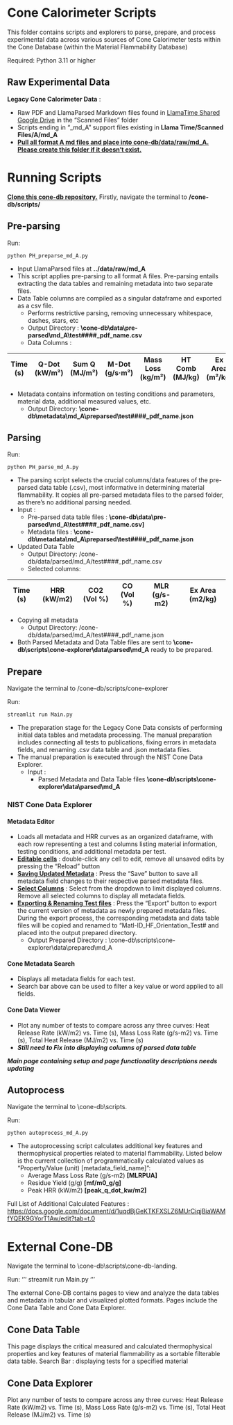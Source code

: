 # Cone Calorimeter Scripts

This folder contains scripts and explorers to parse, prepare, and process experimental data across various sources of Cone Calorimeter tests within the Cone Database (within the Material Flammability Database)

Required: Python 3.11 or higher


## Raw Experimental Data
**Legacy Cone Calorimeter Data** : 
- Raw PDF and LlamaParsed Markdown files found in [LlamaTime Shared Google Drive](https://drive.google.com/drive/u/0/folders/0AKNwSqPWrWJYUk9PVA) in the “Scanned Files” folder
- Scripts ending in “_md_A” support files existing in **Llama Time/Scanned Files/A/md_A**
- **<ins> Pull all format A md files and place into **cone-db/data/raw/md_A**. Please create this folder if it doesn’t exist. </ins>**



# Running Scripts
**<ins> Clone this cone-db repository.</ins>**
Firstly, navigate the terminal to **/cone-db/scripts/**


## Pre-parsing
Run:
```
python PH_preparse_md_A.py
```
- Input LlamaParsed files at **../data/raw/md_A**
- This script applies pre-parsing to all format A files. Pre-parsing entails extracting the data tables and remaining metadata into two separate files.
- Data Table columns are compiled as a singular dataframe and exported as a csv file.
    - Performs restrictive parsing, removing unnecessary whitespace, dashes, stars, etc  
    - Output Directory : **\cone-db\data\pre-parsed\md_A\test####_pdf_name.csv**
    - Data Columns :

| Time (s) | Q-Dot (kW/m²) | Sum Q (MJ/m²) | M-Dot (g/s·m²) | Mass Loss (kg/m²) | HT Comb (MJ/kg) | Ex Area (m²/kg) | CO₂ (kg/kg) | CO (kg/kg) | H₂O (kg/kg) | H'carbs (kg/kg) | HCl (kg/kg) |
|----------|----------------|----------------|----------------|-------------------|------------------|------------------|--------------|-------------|--------------|------------------|--------------|

- Metadata contains information on testing conditions and parameters, material data, additional measured values, etc.  
    - Output Directory: **\cone-db\metadata\md_A\preparsed\test####_pdf_name.json**

 

## Parsing

Run:
```
python PH_parse_md_A.py
```

- The parsing script selects the crucial columns/data features of the pre-parsed data table (.csv), most informative in determining material flammability. It copies all pre-parsed metadata files to the parsed folder, as there’s no additional parsing needed. 
- Input : 
    - Pre-parsed data table files : **\cone-db\data\pre-parsed\md_A\test####_pdf_name.csv]**
    - Metadata files : **\cone-db\metadata\md_A\preparsed\test####_pdf_name.json**
- Updated Data Table
    - Output Directory: /cone-db/data/parsed/md_A/test####_pdf_name.csv
    - Selected columns:

| Time (s) | HRR (kW/m2) | CO2 (Vol %) | CO (Vol %) | MLR (g/s-m2) | Ex Area (m2/kg) |
|-----------|------------|-------------|------------|--------------|-----------------|

- Copying all metadata 
    - Output Directory: /cone-db/data/parsed/md_A/test####_pdf_name.json
- Both Parsed Metadata and Data Table files are sent to **\cone-db\scripts\cone-explorer\data\parsed\md_A** ready to be prepared.


## Prepare

Navigate the terminal to /cone-db/scripts/cone-explorer

Run:
```
streamlit run Main.py
```

- The preparation stage for the Legacy Cone Data consists of performing initial data tables and metadata processing. The manual preparation includes connecting all tests to publications, fixing errors in metadata fields, and renaming .csv data table and .json metadata files. 
- The manual preparation is executed through the NIST Cone Data Explorer.
    - Input : 
        - Parsed Metadata and Data Table files **\cone-db\scripts\cone-explorer\data\parsed\md_A**

### NIST Cone Data Explorer

#### Metadata Editor
- Loads all metadata and HRR curves as an organized dataframe, with each row representing a test and columns listing material information, testing conditions, and additional metadata per test.
- **<ins>Editable cells</ins>** : double-click any cell to edit, remove all unsaved edits by pressing the “Reload” button
- **<ins>Saving Updated Metadata</ins>** : Press the “Save” button to save all metadata field changes to their respective parsed metadata files.
- **<ins>Select Columns</ins>** : Select from the dropdown to limit displayed columns. Remove all selected columns to display all metadata fields.
- **<ins>Exporting & Renaming Test files</ins>** : Press the “Export” button to export the current version of metadata as newly prepared metadata files. During the export process, the corresponding metadata and data table files will be copied and renamed to “Matl-ID_HF_Orientation_Test# and placed into the output prepared directory.
    - Output Prepared Directory : \cone-db\scripts\cone-explorer\data\prepared\md_A

#### Cone Metadata Search
- Displays all metadata fields for each test.
- Search bar above can be used to filter a key value or word applied to all fields.

#### Cone Data Viewer
- Plot any number of tests to compare across any three curves: Heat Release Rate (kW/m2) vs. Time (s), Mass Loss Rate (g/s-m2) vs. Time (s), Total Heat Release (MJ/m2) vs. Time (s)
- **_Still need to Fix into displaying columns of parsed data table_**


**_Main page containing setup and page functionality descriptions needs updating_**


## Autoprocess

Navigate the terminal to \cone-db\scripts.

Run:
```
python autoprocess_md_A.py
```

- The autoprocessing script calculates additional key features and thermophysical properties related to material flammability. Listed below is the current collection of programmatically calculated values as “Property/Value (unit) [metadata_field_name]”:
    - Average Mass Loss Rate (g/s-m2) **[MLRPUA]**
    - Residue Yield (g/g) **[mf/m0_g/g]**
    - Peak HRR (kW/m2) **[peak_q_dot_kw/m2]**

Full List of Additional Calculated Features : https://docs.google.com/document/d/1uqdBjGeKTKFXSLZ6MUrCiqjBiaWAMfYQEK9GYorT1Aw/edit?tab=t.0


# External Cone-DB 

Navigate the terminal to \cone-db\scripts\cone-db-landing.

Run:
‘’’
streamlit run Main.py 
‘’’

The external Cone-DB contains pages to view and analyze the data tables and metadata in tabular and visualized plotted formats. Pages include the Cone Data Table and Cone Data Explorer. 

## Cone Data Table
This page displays the critical measured and calculated thermophysical properties and key features of material flammability as a sortable filterable data table. 
Search Bar : displaying tests for a specified material

## Cone Data Explorer
Plot any number of tests to compare across any three curves: Heat Release Rate (kW/m2) vs. Time (s), Mass Loss Rate (g/s-m2) vs. Time (s), Total Heat Release (MJ/m2) vs. Time (s)


